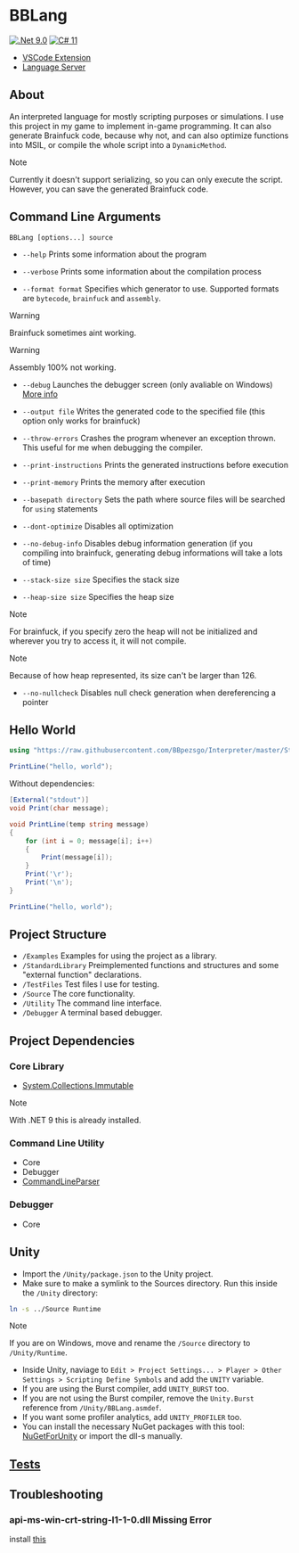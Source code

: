 # BBLang

[![.Net 9.0](https://img.shields.io/badge/.NET-9.0-5C2D91?style=flat-square)](#)
[![C# 11](https://img.shields.io/badge/C%23-11-239120.svg?style=flat-square)](#)

- [VSCode Extension](https://github.com/BBpezsgo/InterpreterVSCodeExtension)
- [Language Server](https://github.com/BBpezsgo/BBCode-LanguageServer)

## About

An interpreted language for mostly scripting purposes or simulations. I use this project in my game to implement in-game programming. It can also generate Brainfuck code, because why not, and can also optimize functions into MSIL, or compile the whole script into a `DynamicMethod`.

> [!NOTE]
> Currently it doesn't support serializing, so you can only execute the script. However, you can save the generated Brainfuck code.

## Command Line Arguments

`BBLang [options...] source`

- `--help` Prints some information about the program

- `--verbose` Prints some information about the compilation process

- `--format format` Specifies which generator to use. Supported formats are `bytecode`, `brainfuck` and `assembly`.

> [!WARNING]
> Brainfuck sometimes aint working.

> [!WARNING]
> Assembly 100% not working.

- `--debug` Launches the debugger screen (only avaliable on Windows) [More info](https://github.com/BBpezsgo/Interpreter/wiki/Debugger)

- `--output file` Writes the generated code to the specified file (this option only works for brainfuck)

- `--throw-errors` Crashes the program whenever an exception thrown. This useful for me when debugging the compiler.

- `--print-instructions` Prints the generated instructions before execution

- `--print-memory` Prints the memory after execution

- `--basepath directory` Sets the path where source files will be searched for `using` statements

- `--dont-optimize` Disables all optimization

- `--no-debug-info` Disables debug information generation (if you compiling into brainfuck, generating debug informations will take a lots of time)

- `--stack-size size` Specifies the stack size

- `--heap-size size` Specifies the heap size

> [!NOTE]
> For brainfuck, if you specify zero the heap will not be initialized and wherever you try to access it, it will not compile.

> [!NOTE]
> Because of how heap represented, its size can't be larger than 126.

- `--no-nullcheck` Disables null check generation when dereferencing a pointer

## Hello World

```cs
using "https://raw.githubusercontent.com/BBpezsgo/Interpreter/master/StandardLibrary/System.Console.bbc";

PrintLine("hello, world");
```

Without dependencies:

```cs
[External("stdout")]
void Print(char message);

void PrintLine(temp string message)
{
    for (int i = 0; message[i]; i++)
    {
        Print(message[i]);
    }
    Print('\r');
    Print('\n');
}

PrintLine("hello, world");
```

## Project Structure

- `/Examples` Examples for using the project as a library.
- `/StandardLibrary` Preimplemented functions and structures and some "external function" declarations.
- `/TestFiles` Test files I use for testing.
- `/Source` The core functionality.
- `/Utility` The command line interface.
- `/Debugger` A terminal based debugger.

## Project Dependencies

### Core Library

- [System.Collections.Immutable](https://www.nuget.org/packages/System.Collections.Immutable)

> [!NOTE]
> With .NET 9 this is already installed.

### Command Line Utility

- Core
- Debugger
- [CommandLineParser](https://www.nuget.org/packages/CommandLineParser)

### Debugger

- Core

## Unity

- Import the `/Unity/package.json` to the Unity project.
- Make sure to make a symlink to the Sources directory. Run this inside the `/Unity` directory:

```sh
ln -s ../Source Runtime
```

> [!NOTE]
> If you are on Windows, move and rename the `/Source` directory to `/Unity/Runtime`.

- Inside Unity, naviage to `Edit > Project Settings... > Player > Other Settings > Scripting Define Symbols` and add the `UNITY` variable.
- If you are using the Burst compiler, add `UNITY_BURST` too.
- If you are not using the Burst compiler, remove the `Unity.Burst` reference from `/Unity/BBLang.asmdef`.
- If you want some profiler analytics, add `UNITY_PROFILER` too.
- You can install the necessary NuGet packages with this tool: [NuGetForUnity](https://github.com/GlitchEnzo/NuGetForUnity) or import the dll-s manually.

## [Tests](https://github.com/BBpezsgo/Interpreter/blob/master/Tests.md)

## Troubleshooting

### api-ms-win-crt-string-l1-1-0.dll Missing Error

install [this](https://learn.microsoft.com/en-us/cpp/windows/latest-supported-vc-redist?view=msvc-170)
